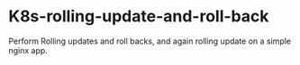 # K8s-rolling-update-and-roll-back
Perform Rolling updates and roll backs, and again rolling update on a simple nginx app.
